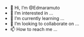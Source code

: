 - 👋 Hi, I’m @Edmaramuto
- 👀 I’m interested in ...
- 🌱 I’m currently learning ...
- 💞️ I’m looking to collaborate on ...
- 📫 How to reach me ...

<!---
Edmaramuto/Edmaramuto is a ✨ special ✨ repository because its `README.md` (this file) appears on your GitHub profile.
You can click the Preview link to take a look at your changes.
--->
